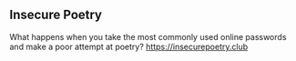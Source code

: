 ## Insecure Poetry

What happens when you take the most commonly used online passwords and make a 
poor attempt at poetry? https://insecurepoetry.club